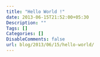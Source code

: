 ```yaml
---
title: "Hello World !"
date: 2013-06-15T21:52:00+05:30
Description: ""
Tags: []
Categories: []
DisableComments: false
url: blog/2013/06/15/hello-world/
---
```


